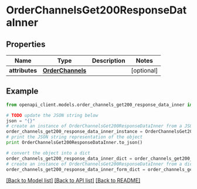 # OrderChannelsGet200ResponseDataInner


## Properties
Name | Type | Description | Notes
------------ | ------------- | ------------- | -------------
**attributes** | [**OrderChannels**](OrderChannels.md) |  | [optional] 

## Example

```python
from openapi_client.models.order_channels_get200_response_data_inner import OrderChannelsGet200ResponseDataInner

# TODO update the JSON string below
json = "{}"
# create an instance of OrderChannelsGet200ResponseDataInner from a JSON string
order_channels_get200_response_data_inner_instance = OrderChannelsGet200ResponseDataInner.from_json(json)
# print the JSON string representation of the object
print OrderChannelsGet200ResponseDataInner.to_json()

# convert the object into a dict
order_channels_get200_response_data_inner_dict = order_channels_get200_response_data_inner_instance.to_dict()
# create an instance of OrderChannelsGet200ResponseDataInner from a dict
order_channels_get200_response_data_inner_form_dict = order_channels_get200_response_data_inner.from_dict(order_channels_get200_response_data_inner_dict)
```
[[Back to Model list]](../README.md#documentation-for-models) [[Back to API list]](../README.md#documentation-for-api-endpoints) [[Back to README]](../README.md)


